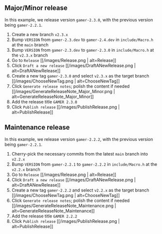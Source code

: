 ## Major/Minor release
In this example, we release version `gamer-2.3.0`, with the previous version being `gamer-2.2.1`.

1. Create a new branch `v2.3.x`
2. Bump `VERSION` from `gamer-2.3.dev` to `gamer-2.4.dev` in `include/Macro.h` at the `main` branch
3. Bump `VERSION` from `gamer-2.3.dev` to `gamer-2.3.0` in `include/Macro.h` at the `v2.3.x` branch
4. Go to `Release`
[[/images/Release.png | alt=Release]]
5. Click `Draft a new release`
[[/images/DraftANewRelease.png | alt=DraftANewRelease]]
6. Create a new tag `gamer-2.3.0` and select `v2.3.x` as the target branch
[[/images/ChooseNewTag.png | alt=ChooseNewTag]]
7. Click `Generate release notes`; polish the content if needed
[[/images/GenerateReleaseNote_Major_Minor.png | alt=GenerateReleaseNote_Major_Minor]]
8. Add the release title `GAMER 2.3.0`
9. Click `Publish release`
[[/images/PublishRelease.png | alt=PublishRelease]]


## Maintenance release
In this example, we release version `gamer-2.2.2`, with the previous version being `gamer-2.2.1`.

1. Cherry-pick the necessary commits from the latest `main` branch into `v2.2.x`
2. Bump `VERSION` from `gamer-2.2.1` to `gamer-2.2.2` in `include/Macro.h` at the `v2.2.x` branch
3. Go to `Release`
[[/images/Release.png | alt=Release]]
4. Click `Draft a new release`
[[/images/DraftANewRelease.png | alt=DraftANewRelease]]
5. Create a new tag `gamer-2.2.2` and select `v2.2.x` as the target branch
[[/images/ChooseNewTag.png | alt=ChooseNewTag]]
6. Click `Generate release notes`; polish the content if needed
[[/images/GenerateReleaseNote_Maintenance.png | alt=GenerateReleaseNote_Maintenance]]
7. Add the release title `GAMER 2.2.2`
8. Click `Publish release`
[[/images/PublishRelease.png | alt=PublishRelease]]
